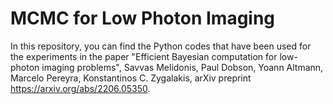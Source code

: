 # MCMC for Low Photon Imaging

In this repository, you can find the Python codes that have been used for the experiments in the paper "Efficient Bayesian computation for low-photon imaging problems", Savvas Melidonis, Paul Dobson, Yoann Altmann, Marcelo Pereyra, Konstantinos C. Zygalakis, arXiv preprint https://arxiv.org/abs/2206.05350.

